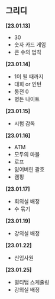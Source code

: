 ## 그리디
**[23.01.13]**
- 30
- 숫자 카드 게임
- 큰 수의 법칙

**[23.01.14]**
- 1이 될 때까지
- 대회 or 인턴
- 동전 0
- 병든 나이트

**[23.01.15]**
- 시험 감독

**[23.01.16]**
- ATM
- 모두의 마블
- 로프
- 잃어버린 괄호
- 캠핑

**[23.01.17]**
- 회의실 배정
- 수 묶기

**[23.01.19]**
- 강의실 배정

**[23.01.22]**
- 신입사원

**[23.01.25]**
- 멀티탭 스케줄링
- 강의실 배정
